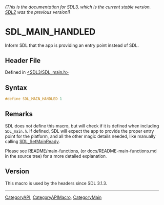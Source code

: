 ###### (This is the documentation for SDL3, which is the current stable version. [SDL2](https://wiki.libsdl.org/SDL2/) was the previous version!)
# SDL_MAIN_HANDLED

Inform SDL that the app is providing an entry point instead of SDL.

## Header File

Defined in [<SDL3/SDL_main.h>](https://github.com/libsdl-org/SDL/blob/main/include/SDL3/SDL_main.h)

## Syntax

```c
#define SDL_MAIN_HANDLED 1
```

## Remarks

SDL does not define this macro, but will check if it is defined when
including `SDL_main.h`. If defined, SDL will expect the app to provide the
proper entry point for the platform, and all the other magic details
needed, like manually calling [SDL_SetMainReady](SDL_SetMainReady).

Please see [README/main-functions](README/main-functions), (or
docs/README-main-functions.md in the source tree) for a more detailed
explanation.

## Version

This macro is used by the headers since SDL 3.1.3.

----
[CategoryAPI](CategoryAPI), [CategoryAPIMacro](CategoryAPIMacro), [CategoryMain](CategoryMain)

